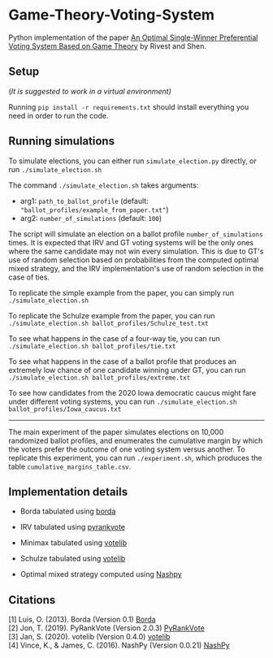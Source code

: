 # Game-Theory-Voting-System

Python implementation of the paper [An Optimal Single-Winner Preferential Voting System Based on
Game Theory](https://www.stat.uchicago.edu/~lekheng/meetings/mathofranking/ref/rivest.pdf) by Rivest and Shen.

## Setup

(_It is suggested to work in a virtual environment)_

Running `pip install -r requirements.txt` should install everything you need in order to run the code.

## Running simulations

To simulate elections, you can either run `simulate_election.py` directly, or run `./simulate_election.sh`

The command `./simulate_election.sh` takes arguments:

- arg1: `path_to_ballot_profile` (default: `"ballot_profiles/example_from_paper.txt"`)
- arg2: `number_of_simulations` (default: `100`)

The script will simulate an election on a ballot profile `number_of_simulations` times. It is expected that IRV and GT voting systems will be the only ones where the same candidate may not win every simulation. This is due to GT's use of random selection based on probabilities from the computed optimal mixed strategy, and the IRV implementation's use of random selection in the case of ties.

To replicate the simple example from the paper, you can simply run `./simulate_election.sh`

To replicate the Schulze example from the paper, you can run `./simulate_election.sh ballot_profiles/Schulze_test.txt`

To see what happens in the case of a four-way tie, you can run `./simulate_election.sh ballot_profiles/tie.txt`

To see what happens in the case of a ballot profile that produces an extremely low chance of one candidate winning under GT, you can run `./simulate_election.sh ballot_profiles/extreme.txt`

To see how candidates from the 2020 Iowa democratic caucus might fare under different voting systems, you can run `./simulate_election.sh ballot_profiles/Iowa_caucus.txt`

---

The main experiment of the paper simulates elections on 10,000 randomized ballot profiles, and enumerates the cumulative margin by which the voters prefer the outcome of one voting system versus another. To replicate this experiment, you can run `./experiment.sh`, which produces the table `cumulative_margins_table.csv`.

## Implementation details

- Borda tabulated using [borda](https://pypi.org/project/borda/)

- IRV tabulated using [pyrankvote](https://pypi.org/project/pyrankvote/)

- Minimax tabulated using [votelib](https://pypi.org/project/votelib/)

- Schulze tabulated using [votelib](https://pypi.org/project/votelib/)

- Optimal mixed strategy computed using [Nashpy](https://pypi.org/project/nashpy/)

## Citations

[1] Luis, O. (2013). Borda (Version 0.1) [Borda](https://github.com/logc/borda) <br />
[2] Jon, T. (2019). PyRankVote (Version 2.0.3) [PyRankVote](https://github.com/jontingvold/pyrankvote) <br />
[3] Jan, S. (2020). votelib (Version 0.4.0) [votelib](https://github.com/simberaj/votelib) <br />
[4] Vince, K., & James, C. (2016). NashPy (Version 0.0.21) [NashPy](https://github.com/drvinceknight/Nashpy)
